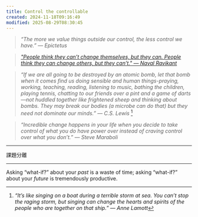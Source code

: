 ```yaml
---
title: Control the controllable
created: 2024-11-18T09:16:49
modified: 2025-08-29T08:30:45
---
```


> _“The more we value things outside our control, the less control we have.” ― Epictetus_

> _["People think they can’t change themselves, but they can. People think they can change others, but they can’t." — Naval Ravikant](https://x.com/naval/status/1505645454754672644)_

> _“If we are all going to be destroyed by an atomic bomb, let that bomb when it comes find us doing sensible and human things-praying, working, teaching, reading, listening to music, bathing the children, playing tennis, chatting to our friends over a pint and a game of darts—not huddled together like frightened sheep and thinking about bombs. They may break our bodies (a microbe can do that) but they need not dominate our minds.” — C.S. Lewis_ [^1]

> _“Incredible change happens in your life when you decide to take control of what you do have power over instead of craving control over what you don’t.” — Steve Maraboli_

---

課題分離

---

Asking “what-if?” about your _past_ is a waste of time; asking “what-if?” about your _future_ is tremendously productive.

[^1]: _“It’s like singing on a boat during a terrible storm at sea. You can’t stop the raging storm, but singing can change the hearts and spirits of the people who are together on that ship.” — Anne Lamott_

